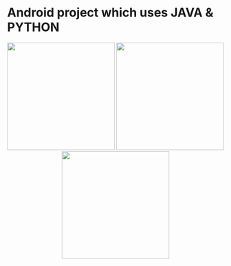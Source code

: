 

<h1> Android project which uses JAVA & PYTHON </h1>


<p float="left" align="center">
  <img src="https://1000marcas.net/wp-content/uploads/2020/01/Logo-Android.png" width="250" />
  <img src="https://1000marcas.net/wp-content/uploads/2020/11/Java-logo.png" width="250" /> 
  <img src="https://logos-world.net/wp-content/uploads/2021/10/Python-Symbol.png" width="250" />
</p>








